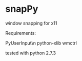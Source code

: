 snapPy
======


window snapping for x11


Requirements:

PyUserInput\n
python-xlib
wmctrl


tested with python 2.7.3
